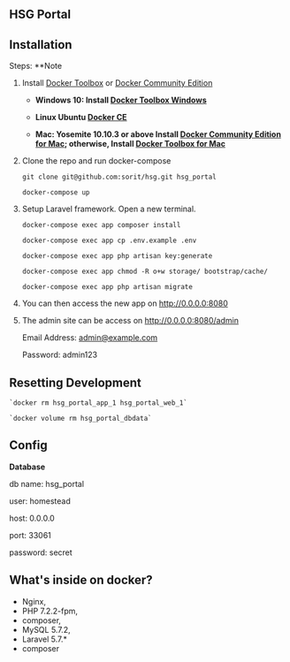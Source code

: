 ## HSG Portal

## Installation
Steps:
**Note 

1. Install [Docker Toolbox](https://docs.docker.com/toolbox/overview/) or [Docker Community Edition](https://store.docker.com/search?type=edition&offering=community) 

   * **Windows 10: Install [Docker Toolbox Windows](https://docs.docker.com/docker-for-windows/)**
   
   * **Linux Ubuntu [Docker CE](https://docs.docker.com/install/linux/docker-ce/ubuntu/)**

   * **Mac: Yosemite 10.10.3 or above Install [Docker Community Edition for Mac](https://store.docker.com/editions/community/docker-ce-desktop-mac); otherwise, Install [Docker Toolbox for Mac](https://docs.docker.com/docker-for-mac/)**

2. Clone the repo and run docker-compose

    ```git clone git@github.com:sorit/hsg.git hsg_portal```

    ```docker-compose up```

3. Setup Laravel framework. Open a new terminal.

    ```docker-compose exec app composer install```

    ```docker-compose exec app cp .env.example .env```

    ```docker-compose exec app php artisan key:generate```

    ```docker-compose exec app chmod -R o+w storage/ bootstrap/cache/```
    
    ```docker-compose exec app php artisan migrate```
    
5. You can then access the new app on http://0.0.0.0:8080
6. The admin site can be access on http://0.0.0.0:8080/admin
    
    Email Address: admin@example.com
    
    Password: admin123
    
## Resetting Development

    `docker rm hsg_portal_app_1 hsg_portal_web_1`
    
    `docker volume rm hsg_portal_dbdata`
    
    
## Config
**Database**

 db name: hsg_portal 
 
 user: homestead
 
 host: 0.0.0.0
 
 port: 33061
 
 password: secret

## What's inside on docker?
* Nginx,
* PHP 7.2.2-fpm,
* composer,
* MySQL 5.7.2,
* Laravel 5.7.*
* composer

